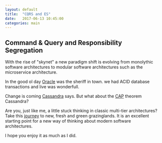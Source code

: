 ```yaml
---
layout: default
title:  "CQRS and ES"
date:   2017-06-13 10:45:00
categories: main
---
```

Command & Query and Responsibility Segregation
---

With the rise of "skynet" a new paradigm shift is evolving from monolythic software architectures to modular software 
architectures such as the microservice architecture.

In the good ol day [Oracle](https://www.oracle.com/database/index.html) was the sheriff in town. 
we had ACID database transactions and live was wonderfull.

Change is coming [Cassandra](https://cassandra.apache.org) says.
But what about the [CAP](https://en.wikipedia.org/wiki/CAP_theorem) theorem Cassandra?

Are you, just like me, a little stuck thinking in classic multi-tier architectures? 
Take this [journey](https://msdn.microsoft.com/en-us/library/jj554200.aspx) to new, fresh and green grazinglands. 
It is an excellent starting point for a new way of thinking about modern software architectures.

I hope you enjoy it as much as I did.






